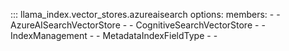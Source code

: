 ::: llama_index.vector_stores.azureaisearch
    options:
      members:
      -
      - AzureAISearchVectorStore
      -
      - CognitiveSearchVectorStore
      -
      - IndexManagement
      -
      - MetadataIndexFieldType
      -
      -
